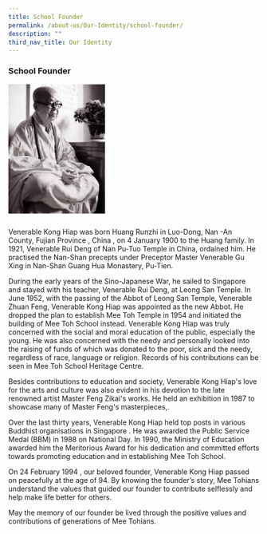 ```yaml
---
title: School Founder
permalink: /about-us/Our-Identity/school-founder/
description: ""
third_nav_title: Our Identity
---
```

### School Founder

<img src="/images/identity6.png" style="width:40%">

Venerable Kong Hiap was born Huang Runzhi in Luo-Dong, Nan -An County, Fujian Province , China , on 4 January 1900 to the Huang family. In 1921, Venerable Rui Deng of Nan Pu-Tuo Temple in China, ordained him. He practised the Nan-Shan precepts under Preceptor Master Venerable Gu Xing in Nan-Shan Guang Hua Monastery, Pu-Tien.

During the early years of the Sino-Japanese War, he sailed to Singapore and stayed with his teacher, Venerable Rui Deng, at Leong San Temple. In June 1952, with the passing of the Abbot of Leong San Temple, Venerable Zhuan Feng, Venerable Kong Hiap was appointed as the new Abbot. He dropped the plan to establish Mee Toh Temple in 1954 and initiated the building of Mee Toh School instead. Venerable Kong Hiap was truly concerned with the social and moral education of the public, especially the young.  He was also concerned with the needy and personally looked into the raising of funds of which was donated to the poor, sick and the needy, regardless of race, language or religion. Records of his contributions can be seen in Mee Toh School Heritage Centre.

Besides contributions to education and society, Venerable Kong Hiap's love for the arts and culture was also evident in his devotion to the late renowned artist Master Feng Zikai's works. He held an exhibition in 1987 to showcase many of Master Feng's masterpieces,. 

Over the last thirty years, Venerable Kong Hiap held top posts in various Buddhist organisations in Singapore . He was awarded the Public Service Medal (BBM) in 1988 on National Day. In 1990, the Ministry of Education awarded him the Meritorious Award for his dedication and committed efforts towards promoting education and in establishing Mee Toh School.
  
On 24 February 1994 , our beloved founder, Venerable Kong Hiap passed on peacefully at the age of 94. By knowing the founder’s story, Mee Tohians understand the values that guided our founder to contribute selflessly and help make life better for others.

May the memory of our founder be lived through the positive values and contributions of generations of Mee Tohians.